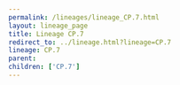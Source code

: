 ```yaml
---
permalink: /lineages/lineage_CP.7.html
layout: lineage_page
title: Lineage CP.7
redirect_to: ../lineage.html?lineage=CP.7
lineage: CP.7
parent: 
children: ['CP.7']
---
```

